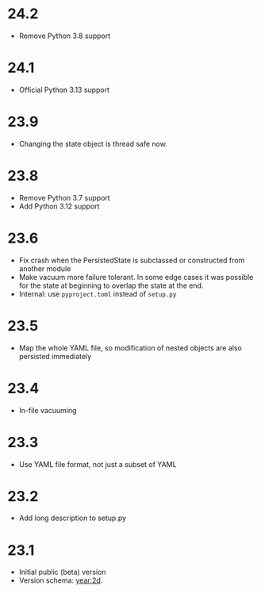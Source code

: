 # 24.2

- Remove Python 3.8 support

# 24.1

- Official Python 3.13 support

# 23.9

- Changing the state object is thread safe now.

# 23.8

- Remove Python 3.7 support
- Add Python 3.12 support

# 23.6

- Fix crash when the PersistedState is subclassed or constructed from another module
- Make vacuum more failure tolerant. In some edge cases it was possible for the state at beginning to overlap the state at the end.
- Internal: use `pyproject.toml` instead of `setup.py`

# 23.5

- Map the whole YAML file, so modification of nested objects are also persisted immediately

# 23.4

- In-file vacuuming

# 23.3

- Use YAML file format, not just a subset of YAML

# 23.2

- Add long description to setup.py

# 23.1

- Initial public (beta) version
- Version schema: <year:2d>.<counter>
